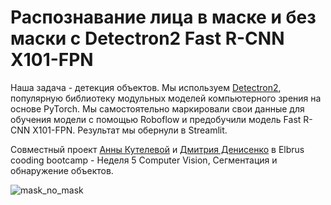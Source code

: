 # Распознавание лица в маске и без маски с Detectron2 Fast R-CNN X101-FPN

Наша задача - детекция объектов. Мы используем [Detectron2](https://github.com/facebookresearch/detectron2/blob/main/MODEL_ZOO.md), популярную библиотеку модульных моделей компьютерного зрения на основе PyTorch. Мы самостоятельно маркировали свои данные для обучения модели с помощью Roboflow и предобучили модель Fast R-CNN X101-FPN. Результат мы обернули в Streamlit.

Совместный проект [Анны Кутелевой](https://github.com/aveletuk) и [Дмитрия Денисенко](https://github.com/DenisenkoDS) в Elbrus cooding bootcamp - Неделя 5 Computer Vision, Сегментация и обнаружение объектов.



![mask_no_mask](images/IMG_0013.gif)
